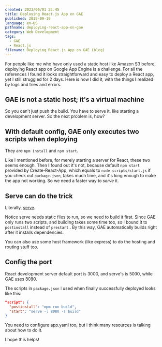 ```yaml
---
created: 2023/06/01 22:45
title: Deploying React.js App on GAE
published: 2019-09-19
language: en-US
pathname: deploying-react-app-on-gae
category: Web Development
tags:
  - GAE
  - React.js
filename: Deploying React.js App on GAE (blog)
---
```

For people like me who have only used a static host like Amazon S3 before, deploying React app on Google App Engine is a challenge. For all the references I found it looks straightforward and easy to deploy a React app, yet I still struggled for 2 days. Here is how I did it, with the things I realized by logs and tries and errors.

## GAE is not a static host; it's a virtual machine

So you can't just push the build. You have to serve it, like starting a development server. So the next problem is, how?

## With default config, GAE only executes two scripts when deploying

They are `npm install` and `npm start`.

Like I mentioned before, for merely starting a server for React, these two seems enough. Then I found out it's not, because default `npm start` provided by Create-React-App, which equals to `node scripts/start.js` if you check out `package.json`, takes much time, and it's long enough to make the app not working. So we need a faster way to _serve_ it.

## Serve can do the trick

Literally, [serve](notion://www.notion.so/asukachikaru/%5B%3Chttps://github.com/zeit/serve%3E%5D(%3Chttps://github.com/zeit/serve%3E)).

Notice serve needs static files to run, so we need to build it first. Since GAE only runs two scripts, and building takes some time too, so I bound it to `postinstall` instead of `prestart` . By this way, GAE automatically builds right after it installs dependencies.

You can also use some host framework (like express) to do the hosting and routing stuff too.

## Config the port

React development server default port is 3000, and serve's is 5000, while GAE uses 8080.

The scripts in `package.json` I used when finally successfully deployed looks like this:

```json
"script": {
  "postinstall": "npm run build",
  "start": "serve -l 8080 -s build"
}
```

You need to configure app.yaml too, but I think many resources is talking about how to do it.

I hope this helps!